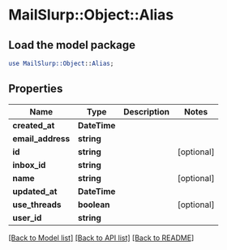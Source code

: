 # MailSlurp::Object::Alias

## Load the model package
```perl
use MailSlurp::Object::Alias;
```

## Properties
Name | Type | Description | Notes
------------ | ------------- | ------------- | -------------
**created_at** | **DateTime** |  | 
**email_address** | **string** |  | 
**id** | **string** |  | [optional] 
**inbox_id** | **string** |  | 
**name** | **string** |  | [optional] 
**updated_at** | **DateTime** |  | 
**use_threads** | **boolean** |  | [optional] 
**user_id** | **string** |  | 

[[Back to Model list]](../README.md#documentation-for-models) [[Back to API list]](../README.md#documentation-for-api-endpoints) [[Back to README]](../README.md)


